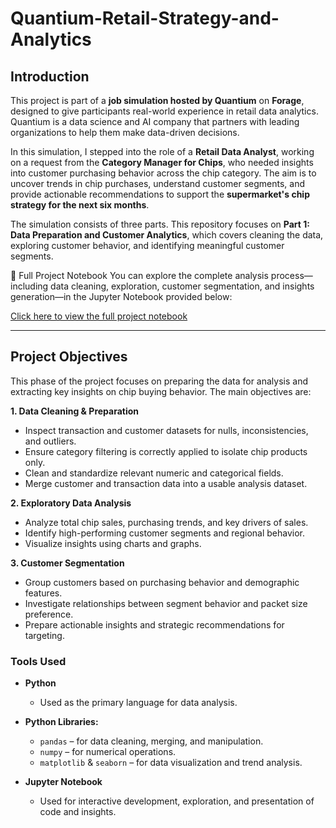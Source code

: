 # Quantium-Retail-Strategy-and-Analytics

## Introduction

This project is part of a **job simulation hosted by Quantium** on **Forage**, designed to give participants real-world experience in retail data analytics. Quantium is a data science and AI company that partners with leading organizations to help them make data-driven decisions.

In this simulation, I stepped into the role of a **Retail Data Analyst**, working on a request from the **Category Manager for Chips**, who needed insights into customer purchasing behavior across the chip category. The aim is to uncover trends in chip purchases, understand customer segments, and provide actionable recommendations to support the **supermarket's chip strategy for the next six months**.

The simulation consists of three parts. This repository focuses on **Part 1: Data Preparation and Customer Analytics**, which covers cleaning the data, exploring customer behavior, and identifying meaningful customer segments.

📓 Full Project Notebook
You can explore the complete analysis process—including data cleaning, exploration, customer segmentation, and insights generation—in the Jupyter Notebook provided below:

[Click here to view the full project notebook](Quantium_task1.ipynb)

---

## Project Objectives

This phase of the project focuses on preparing the data for analysis and extracting key insights on chip buying behavior. The main objectives are:

**1. Data Cleaning & Preparation**

  * Inspect transaction and customer datasets for nulls, inconsistencies, and outliers.
  * Ensure category filtering is correctly applied to isolate chip products only.
  * Clean and standardize relevant numeric and categorical fields.
  * Merge customer and transaction data into a usable analysis dataset.

**2. Exploratory Data Analysis**

  * Analyze total chip sales, purchasing trends, and key drivers of sales.
  * Identify high-performing customer segments and regional behavior.
  * Visualize insights using charts and graphs.

**3. Customer Segmentation**

  * Group customers based on purchasing behavior and demographic features.
  * Investigate relationships between segment behavior and packet size preference.
  * Prepare actionable insights and strategic recommendations for targeting.

### Tools Used

* **Python**

  * Used as the primary language for data analysis.

* **Python Libraries:**

  * `pandas` – for data cleaning, merging, and manipulation.
  * `numpy` – for numerical operations.
  * `matplotlib` & `seaborn` – for data visualization and trend analysis.

* **Jupyter Notebook**

  * Used for interactive development, exploration, and presentation of code and insights.


